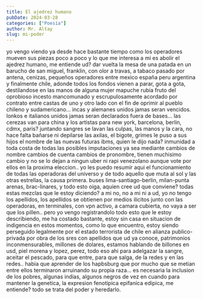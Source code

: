 ```yaml
---
title: El ajedrez humano
pubDate: 2024-03-28
categories: ["Poesía"]
author: Mr. Altay
slug: mi-poder
---
```


yo vengo viendo ya desde hace bastante tiempo como los operadores mueven sus piezas poco a poco y lo que me interesa a mi es abolir el ajedrez humano, me entiende ud? dar vuelta la mesa de una patada en un barucho de san miguel, franklin, con olor a travas, a tabaco pasado por antena, cenizas, pequeños operadores entre mexico españa peru argentina y finalmente chile, adonde todos los fondos vienen a parar, gota a gota, destilandose en las manos de alguna mujer mapuche rubia fruto del oprobioso incesto mancomunado y escrupulosamente acordado por contrato entre castas de uno y otro lado con el fin de oprimir al pueblo chileno y sudamericano... incas y alemanes unidos jamas seran vencidos. lonkos e italianos unidos jamas seran declarados fuera de bases... las cerezas van para china y los artistas para new york, barcelona, berlin, cdmx, paris? juntando sangres se lavan las culpas, las manos y la cara, no hace falta bañarse ni depilarse las axilas, el bigote, grimes le puso a sus hijos el nombre de las nuevas futuras ibms, quien le dijo nada? inmunidad a toda costa de todas las posibles imputaciones ya sea mediante cambios de nombre cambios de cuenta cambios de pronombre, tienen muchisimo cambio y no se lo dejan a ningun uber ni rapi venezolano aunque vote por ellos en la proxima eleccion.. yo les puedo resumir aqui el funcionamiento de todas las operadoras del universo y de todo aquello que muta al sol y las otras estrellas, la causa primera. buses lima-santiago-berlin, milan-punta arenas, brac-linares, y todo esto oiga, aquien cree ud que conviene? todas estas mezclas que le estoy diciendo? a mi no, no a mi ni a ud, yo no tengo los apellidos, los apellidos se obtienen por medios ilicitos junto con las operadoras, en terminales, con vpn activo, a camara cubierta, no vaya a ser que los pillen.. pero yo vengo registrandolo todo esto que le estoy describiendo, me ha costado bastante, estoy sin casa en situacion de indigencia en estos momentos, como lo que encuentro, estoy siendo perseguido legalmente por el estado terrorista de chile en alianza publico-privada por obra de los sres con apellidos que ud ya conoce, patrimonios inconmensurables, millones de dolares, estamos hablando de billones en usd, piel morena y lopez, perez, todo eso ahi para adelgazar la sangre, aceitar el pescado, para que entre, para que salga, de la redes y en las redes.. habia que aprender de los hapbsburg que por mucho que se metian entre ellos terminaron arruinando su propia raza... es necesaria la inclusion de los pobres, algunas indias, algunos negros de vez en cuando para mantener la genetica, la expresion fenotipica epifanica edipica, me entiende? todo se trata del poder y heredarlo.
